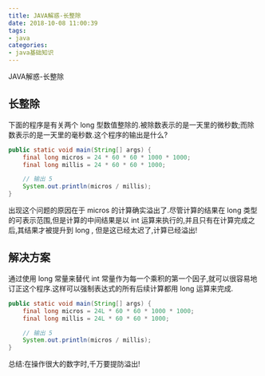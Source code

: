 ```yaml
---
title: JAVA解惑-长整除
date: 2018-10-08 11:00:39
tags: 
- java
categories: 
- java基础知识
---
```


JAVA解惑-长整除
<!-- more -->

## 长整除

下面的程序是有关两个 long 型数值整除的.被除数表示的是一天里的微秒数;而除数表示的是一天里的毫秒数.这个程序的输出是什么?

```java
public static void main(String[] args) {
    final long micros = 24 * 60 * 60 * 1000 * 1000;
    final long millis = 24 * 60 * 60 * 1000;

    // 输出 5
    System.out.println(micros / millis);
}
```

出现这个问题的原因在于 micros 的计算确实溢出了.尽管计算的结果在 long 类型的可表示范围,但是计算的中间结果是以 int 运算来执行的,并且只有在计算完成之后,其结果才被提升到 long ,
但是这已经太迟了,计算已经溢出!

## 解决方案

通过使用 long 常量来替代 int 常量作为每一个乘积的第一个因子,就可以很容易地订正这个程序.这样可以强制表达式的所有后续计算都用 long 运算来完成.

```java
public static void main(String[] args) {
    final long micros = 24L * 60 * 60 * 1000 * 1000;
    final long millis = 24L * 60 * 60 * 1000;

    // 输出 5
    System.out.println(micros / millis);
}
```

总结:在操作很大的数字时,千万要提防溢出!